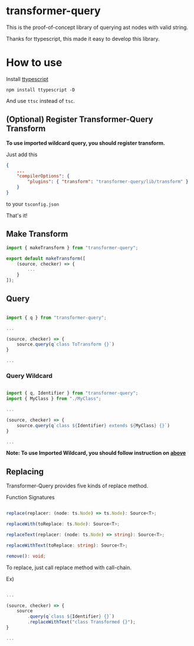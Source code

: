 # transformer-query

This is the proof-of-concept library of querying ast nodes with valid string. 

Thanks for ttypescript, this made it easy to develop this library.

# How to use

Install [ttypescript](https://github.com/cevek/ttypescript)

```
npm install ttypescript -D
```

And use ```ttsc``` instead of ```tsc```.

## (Optional) Register Transformer-Query Transform

**To use imported wildcard query, you should register transform.**

Just add this

```json
{
    ...
    "compilerOptions": {
        "plugins": { "transform": "transformer-query/lib/transform" }
    }
}
```

to your ```tsconfig.json```

That's it!

## Make Transform

```typescript
import { makeTransform } from "transformer-query";

export default makeTransform([
    (source, checker) => {
        ...
    }
]);

```

## Query

```typescript

import { q } from "transformer-query";

...

(source, checker) => {
    source.query(q`class ToTransform {}`)
}

...

```

### Query Wildcard

```typescript

import { q, Identifier } from "transformer-query";
import { MyClass } from "./MyClass";

...

(source, checker) => {
    source.query(q`class ${Identifier} extends ${MyClass} {}`)
}

...

```

**Note: To use Imported Wildcard, you should follow instruction on [above](#optional-register-transformer-query-transform)**

## Replacing

Transformer-Query provides five kinds of replace method.

Function Signatures

```typescript

replace(replacer: (node: ts.Node) => ts.Node): Source<T>;

replaceWith(toReplace: ts.Node): Source<T>;

replaceText(replacer: (node: ts.Node) => string): Source<T>;

replaceWithText(toReplace: string): Source<T>;

remove(): void;

```

To replace, just call replace method with call-chain.

Ex)

```typescript

...

(source, checker) => {
    source
        .query(q`class ${Identifier} {}`)
        .replaceWithText("class Transformed {}");
}

...

```